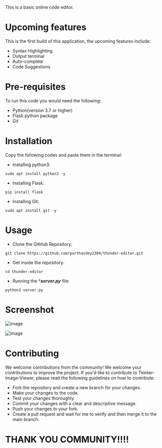 
This is a basic online code editor.

# Upcoming features
This is the first build of this application, the upcoming features include:
+ Syntax Highlighting
+ Output terminal
+ Auto-complete
+ Code Suggestions

# Pre-requisites
To run this code you would need the following:
+ Python(version 3.7 or higher)
+ Flask python package
+ Git


# Installation
Copy the following codes and paste them in the terminal:
+ Installing python3:
```
sudo apt install python3 -y
```

+ Installing Flask:
```
pip install flask
```

+ Installing Git:
```
sudo apt install git -y
```

# Usage
+ Clone the GitHub Repository:
```
git clone https://github.com/parthasdey2304/thunder-editor.git
```

+ Get inside the repository:
```
cd thunder-editor
```

+ Running the ****server.py*** file:
```
python3 server.py
```

# Screenshot
![image](https://github.com/parthasdey2304/thunder-editor/assets/131694386/66841277-178d-425a-97d4-d0fc6f055707)




![image](https://github.com/parthasdey2304/thunder-editor/assets/131694386/aa2e5a4a-90fe-48e2-a08e-0f4799c67419)


# Contributing
We welcome contributions from the community! We welcome your contributions to improve the project. If you'd like to contribute to Tkinter-Image-Viewer, please read the following guidelines on how to contribute:
+ Fork the repository and create a new branch for your changes.
+ Make your changes to the code.
+ Test your changes thoroughly.
+ Commit your changes with a clear and descriptive message.
+ Push your changes to your fork.
+ Create a pull request and wait for me to verify and then merge it to the main branch.

# THANK YOU COMMUNITY!!!!
 

